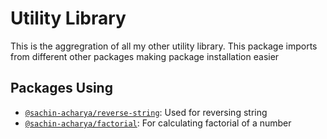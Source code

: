 # Utility Library

This is the aggregration of all my other utility library. This package imports from different other packages making package installation easier

## Packages Using

-   [`@sachin-acharya/reverse-string`](https://www.npmjs.com/package/@sachin-acharya/reverse-string): Used for reversing string
-   [`@sachin-acharya/factorial`](https://www.npmjs.com/package/@sachin-acharya/factorial): For calculating factorial of a number
